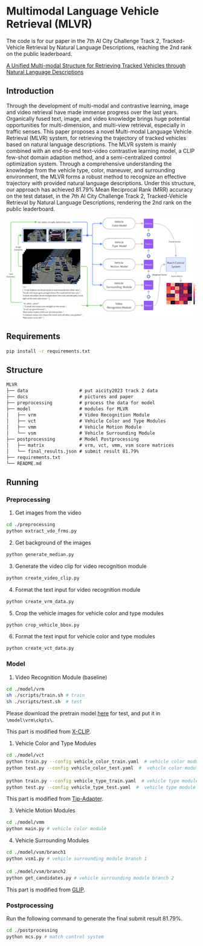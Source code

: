 # Multimodal Language Vehicle Retrieval (MLVR)
The code is for our paper in the 7th AI City Challenge Track 2, Tracked-Vehicle Retrieval by Natural Language Descriptions, reaching the 2nd rank on the public leaderboard. 

[A Unified Multi-modal Structure for Retrieving Tracked Vehicles through
Natural Language Descriptions](./docs/paper.pdf)

## Introduction

Through the development of multi-modal and contrastive learning, image and video retrieval have made immense progress over the last years. Organically fused text, image, and video knowledge brings huge potential opportunities for multi-dimension, and multi-view retrieval, especially in traffic senses. This paper proposes a novel Multi-modal Language Vehicle Retrieval (MLVR) system, for retrieving the trajectory of tracked vehicles based on natural language descriptions. The MLVR system is mainly combined with an end-to-end text-video contrastive learning model, a CLIP few-shot domain adaption method, and a semi-centralized control optimization system. Through a comprehensive understanding the knowledge from the vehicle type, color, maneuver, and surrounding environment, the MLVR forms a robust method to recognize an effective trajectory with provided natural language descriptions. Under this structure, our approach has achieved 81.79% Mean Reciprocal Rank (MRR) accuracy on the test dataset, in the 7th AI City Challenge Track 2, Tracked-Vehicle Retrieval by Natural Language Descriptions, rendering the 2nd rank on the public leaderboard. 

<div align="center">
  <img width=900 src="./docs/mlvr.png"/>
</div>

## Requirements
```bash
pip install -r requirements.txt
```


## Structure
```
MLVR
├── data                   # put aicity2023 track 2 data
├── docs                   # pictures and paper
├── preprocessing          # process the data for model
├── model                  # modules for MLVR                 
│   ├── vrm                # Video Recognition Module
│   ├── vct                # Vehicle Color and Type Modules
│   ├── vmm                # Vehicle Motion Module
│   └── vsm                # Vehicle Surrounding Module
├── postprocessing         # Model Postprocessing
│   ├── matrix             # vrm, vct, vmm, vsm score matrices
│   └── final_results.json # submit result 81.79%
├── requirements.txt
└── README.md

```

## Running
### Preprocessing
1. Get images from the video
```bash
cd ./preprocessing
python extract_vdo_frms.py
```
2. Get background of the images
```bash
python generate_median.py
```
3. Generate the video clip for video recognition module
```bash
python create_video_clip.py
```
4. Format the text input for video recognition module
```bash
python create_vrm_data.py
```
5. Crop the vehicle images for vehicle color and type modules
```bash
python crop_vehicle_bbox.py
```
6. Format the text input for vehicle color and type modules
```bash
python create_vct_data.py
```
### Model
1. Video Recognition Module (baseline)
```bash
cd ./model/vrm
sh ./scripts/train.sh # train
sh ./scripts/test.sh  # test
```
Please download the pretrain model [here](https://drive.google.com/drive/folders/19CcSZ-7Hvf0VwiWOes1xr8j499w4TToM?usp=sharing) for test, and put it in `\model\vrm\ckpts\`.

This part is modified from [X-CLIP](https://github.com/xuguohai/X-CLIP).

1. Vehicle Color and Type Modules
```bash
cd ./model/vct
python train.py --config vehicle_color_train.yaml  # vehicle color module train
python test.py --config vehicle_color_test.yaml  #  vehicle color module test

python train.py --config vehicle_type_train.yaml  # vehicle type module train
python test.py --config vehicle_type_test.yaml  #  vehicle type module test
```
This part is modified from [Tip-Adapter](https://github.com/gaopengcuhk/Tip-Adapter).

3. Vehicle Motion Modules
```bash
cd ./model/vmm
python main.py # vehicle color module
```
4. Vehicle Surrounding Modules
```bash
cd ./model/vsm/branch1
python vsm1.py # vehicle surrounding module branch 1

cd ./model/vsm/branch2
python get_candidates.py # vehicle surrounding module branch 2
```
This part is modified from [GLIP](https://github.com/microsoft/GLIP).

### Postprocessing
Run the following command to generate the final submit result 81.79%.
```bash
cd ./postprocessing
python mcs.py # match control system
```
